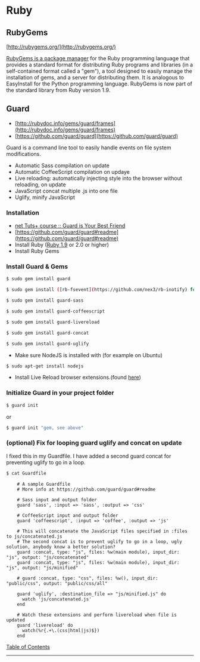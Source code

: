 # Ruby

## RubyGems
[http://rubygems.org/](http://rubygems.org/)

[RubyGems is a package manager](http://en.wikipedia.org/wiki/RubyGems) for the Ruby programming language that provides a standard format for distributing Ruby programs and libraries (in a self-contained format called a "gem"), a tool designed to easily manage the installation of gems, and a server for distributing them. It is analogous to EasyInstall for the Python programming language. RubyGems is now part of the standard library from Ruby version 1.9.

## Guard
* [http://rubydoc.info/gems/guard/frames](http://rubydoc.info/gems/guard/frames)
* [https://github.com/guard/guard](https://github.com/guard/guard)

Guard is a command line tool to easily handle events on file system modifications.

* Automatic Sass compilation on update
* Automatic CoffeeScript compilation on updaye
* Live reloading: automatically injecting style into the browser without reloading, on update
* JavaScript concat multiple .js into one file
* Uglify, minify JavaScript

### Installation
* [net Tuts+ course :: Guard is Your Best Friend](http://net.tutsplus.com/tutorials/tools-and-tips/guard-is-your-best-friend/)
* [https://github.com/guard/guard#readme](https://github.com/guard/guard#readme)
* Install Ruby ([Ruby 1.9](http://lenni.info/blog/2011/12/installing-ruby-1-9-2-on-ubuntu-11-10-oneric-ocelot-without-using-rvm/#uninstall) or 2.0 or higher)
* Install Ruby Gems


### Install Guard & Gems
```sh
$ sudo gem install guard
```
```sh
$ sudo gem install ([rb-fsevent](https://github.com/nex3/rb-inotify) for OS X) or ([rb-inotify](https://github.com/nex3/rb-inotify) for Linux) or ([rb-fchange](https://github.com/stereobooster/rb-fchange) for Windows)
```

```sh
$ sudo gem install guard-sass
```

```sh
$ sudo gem install guard-coffeescript
```

```sh
$ sudo gem install guard-livereload
```

```sh
$ sudo gem install guard-concat
```

```sh
$ sudo gem install guard-uglify
```

* Make sure NodeJS is installed with (for example on Ubuntu)

```sh
$ sudo apt-get install nodejs
```

* Install Live Reload browser extensions.(found [here](http://feedback.livereload.com/knowledgebase/articles/86242-how-do-i-install-and-use-the-browser-extensions-))


### Initialize Guard in your project folder
```sh
$ guard init
```

or

```sh
$ guard init "gem, see above"
```

### (optional) Fix for looping guard uglify and concat on update
I fixed this in my Guardfile. I have added a second guard concat for preventing uglify to go in a loop.

```sh
$ cat Guardfile
```

		# A sample Guardfile
		# More info at https://github.com/guard/guard#readme

		# Sass input and output folder
		guard 'sass', :input => 'sass', :output => 'css'

		# CoffeeScript input and output folder
		guard 'coffeescript', :input => 'coffee', :output => 'js'

		# This will concatenate the JavaScript files specified in :files to js/concatenated.js
		# The second concat is to prevent uglify to go in a loop, ugly solution, anybody know a better solution?
		guard :concat, type: "js", files: %w(main module), input_dir: "js", output: "js/concatenated"
		guard :concat, type: "js", files: %w(main module), input_dir: "js", output: "js/minified"

		# guard :concat, type: "css", files: %w(), input_dir: "public/css", output: "public/css/all"

		guard 'uglify', :destination_file => "js/minified.js" do
		  watch 'js/concatenated.js'
		end

		# Watch these extensions and perform livereload when file is updated
		guard 'livereload' do
		  watch(%r{.+\.(css|html|js)$})
		end



[Table of Contents](TABLE-OF-CONTENTS.md#ruby)

---------------------------



